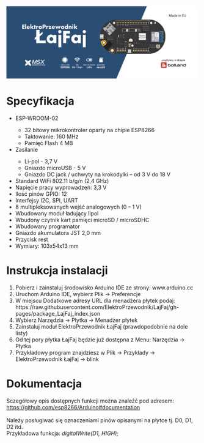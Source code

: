 <img src="https://raw.githubusercontent.com/ElektroPrzewodnik/LajFaj/gh-pages/intro.png" alt="" />
<br />

# Specyfikacja
<ul>
<li>ESP-WROOM-02</li>
<ul>
<li>32 bitowy mikrokontroler oparty na chipie ESP8266</li>
<li>Taktowanie: 160 MHz</li>
<li>Pamięć Flash 4 MB</li>
</ul>
<li>Zasilanie</li>
<ul>
<li>Li-pol - 3,7 V</li>
<li>Gniazdo microUSB - 5 V</li>
<li>Gniazdo DC jack / uchwyty na krokodylki – od 3 V do 18 V</li>
</ul>
<li>Standard WiFi 802.11 b/g/n (2,4 GHz)</li>
<li>Napięcie pracy wyprowadzeń: 3,3 V</li>
<li>Ilość pinów GPIO: 12</li>
<li>Interfejsy I2C, SPI, UART</li>
<li>8 multipleksowanych wejść analogowych (0 – 1 V)</li>
<li>Wbudowany moduł ładujący lipol</li>
<li>Wbudony czytnik kart pamięci microSD / microSDHC</li>
<li>Wbudowany programator</li>
<li>Gniazdo akumulatora JST 2,0 mm</li>
<li>Przycisk rest</li>
<li>Wymiary: 103x54x13 mm</li>
</ul>

# Instrukcja instalacji
<ol>
<li>Pobierz i zainstaluj środowisko Arduino IDE ze strony: www.arduino.cc</li>
<li>Uruchom Arduino IDE, wybierz Plik -> Preferencje</li>
<li>W miejscu Dodatkowe adresy URL dla menadżera płytek podaj:
https://raw.githubusercontent.com/ElektroPrzewodnik/LajFaj/gh-pages/package_LajFaj_index.json</li>
<li>Wybierz Narzędzia -> Płytka -> Menadżer płytek</li>
<li>Zainstaluj moduł ElektroPrzewodnik ŁajFaj (prawdopodobnie na dole listy)</li>
<li>Od tej pory płytka ŁajFaj będzie już dostępna z Menu: Narzędzia -> Płytka</li>
<li>Przykładowy program znajdziesz w Plik -> Przykłady -> ElektroPrzewodnik ŁajFaj -> blink</li>
</ol>

# Dokumentacja
Sczegółowy opis dostępnych funkcji można znaleźć pod adresem:<br />
https://github.com/esp8266/Arduino#documentation
<br /><br >
Należy posługiwać się oznaczeniami pinów opisanymi na płytce tj. D0, D1, D2 itd.<br />
Przykładowa funkcja: <i>digitalWrite(D1, HIGH);</i>
